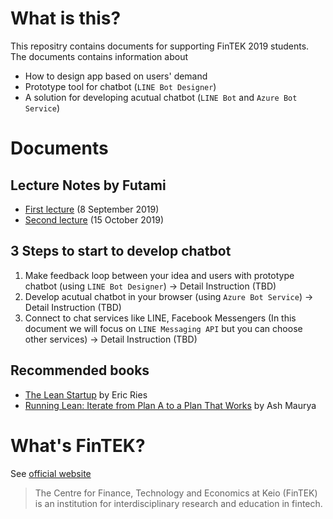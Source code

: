 # What is this?
This repositry contains documents for supporting FinTEK 2019 students.
The documents contains information about

- How to design app based on users' demand
- Prototype tool for chatbot (`LINE Bot Designer`)
- A solution for developing acutual chatbot (`LINE Bot` and `Azure Bot Service`)

# Documents
## Lecture Notes by Futami
- [First lecture](lecture-note1.md) (8 September 2019)
- [Second lecture](lecture-note2.md) (15 October 2019)

## 3 Steps to start to develop chatbot
1. Make feedback loop between your idea and users with prototype chatbot (using `LINE Bot Designer`) -> Detail Instruction (TBD)
2. Develop acutual chatbot in your browser (using `Azure Bot Service`) -> Detail Instruction (TBD)
3. Connect to chat services like LINE, Facebook Messengers (In this document we will focus on `LINE Messaging API` but you can choose other services) -> Detail Instruction (TBD)

## Recommended books
- [The Lean Startup](https://www.amazon.com/dp/B005PR422K) by Eric Ries
- [Running Lean: Iterate from Plan A to a Plan That Works](https://www.amazon.com/dp/B006UKFFE0/) by Ash Maurya

# What's FinTEK?
See [official website](http://fintek.keio.ac.jp/en/)

> The Centre for Finance, Technology and Economics at Keio (FinTEK) is an institution for interdisciplinary research and education in fintech.
